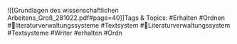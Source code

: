 
![[Grundlagen des wissenschaftlichen Arbeitens_Groß_281022.pdf#page=40]]Tags & Topics:
   #Erhalten
   #Ordnen
   #literaturverwaltungssysteme
   #Textsystem
   #Literaturverwaltungssystem
   #Textsysteme
   #Writer
   #erhalten
   #Ordn